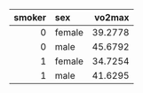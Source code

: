|   smoker | sex    |   vo2max |
|---------:|:-------|---------:|
|        0 | female |  39.2778 |
|        0 | male   |  45.6792 |
|        1 | female |  34.7254 |
|        1 | male   |  41.6295 |